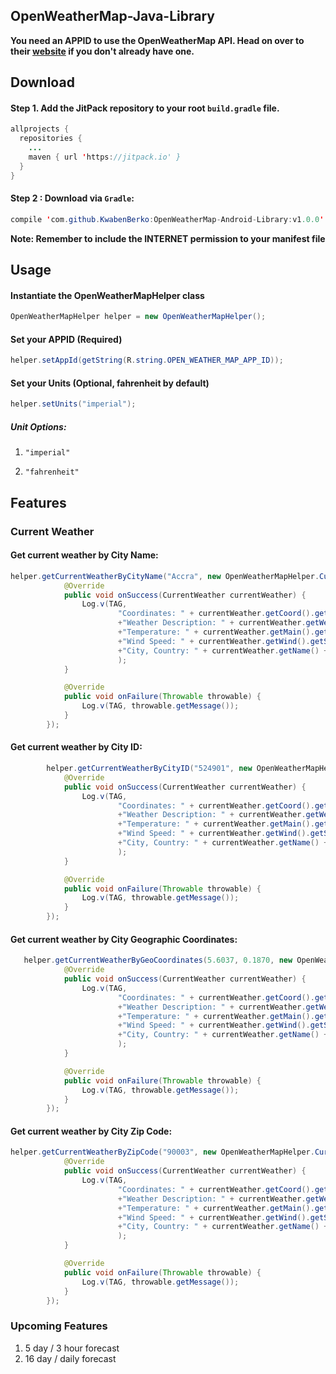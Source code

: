 ## OpenWeatherMap-Java-Library

**You need an APPID to use the OpenWeatherMap API. Head on over to their [website](http://openweathermap.org/) if you don't already have one.**


## Download

#### Step 1. Add the JitPack repository to your root ```build.gradle``` file.

``` java
allprojects {
  repositories {
    ...
    maven { url 'https://jitpack.io' }
  }
}
```

#### Step 2 : Download via ```Gradle```:

```java
compile 'com.github.KwabenBerko:OpenWeatherMap-Android-Library:v1.0.0'
```

**Note: Remember to include the INTERNET permission to your manifest file**

## Usage

#### Instantiate the OpenWeatherMapHelper class

``` java 
OpenWeatherMapHelper helper = new OpenWeatherMapHelper();
```
#### Set your APPID (Required) 

``` java 
helper.setAppId(getString(R.string.OPEN_WEATHER_MAP_APP_ID));
```

#### Set your Units (Optional, fahrenheit by default) 

``` java 
helper.setUnits("imperial");
```

##### Unit Options: 

1. ```"imperial"```

2. ```"fahrenheit"```


## Features


### Current Weather
#### Get current weather by City Name:

```java
helper.getCurrentWeatherByCityName("Accra", new OpenWeatherMapHelper.CurrentWeatherCallback() {
            @Override
            public void onSuccess(CurrentWeather currentWeather) {
                Log.v(TAG,
                        "Coordinates: " + currentWeather.getCoord().getLat() + ", "+currentWeather.getCoord().getLat() +"\n"
                        +"Weather Description: " + currentWeather.getWeatherArray().get(0).getDescription() + "\n"
                        +"Temperature: " + currentWeather.getMain().getTempMax()+"\n"
                        +"Wind Speed: " + currentWeather.getWind().getSpeed() + "\n"
                        +"City, Country: " + currentWeather.getName() + ", " + currentWeather.getSys().getCountry()
                        );
            }

            @Override
            public void onFailure(Throwable throwable) {
                Log.v(TAG, throwable.getMessage());
            }
        });
```

#### Get current weather by City ID:
```java
        helper.getCurrentWeatherByCityID("524901", new OpenWeatherMapHelper.CurrentWeatherCallback() {
            @Override
            public void onSuccess(CurrentWeather currentWeather) {
                Log.v(TAG,
                        "Coordinates: " + currentWeather.getCoord().getLat() + ", "+currentWeather.getCoord().getLat() +"\n"
                        +"Weather Description: " + currentWeather.getWeatherArray().get(0).getDescription() + "\n"
                        +"Temperature: " + currentWeather.getMain().getTempMax()+"\n"
                        +"Wind Speed: " + currentWeather.getWind().getSpeed() + "\n"
                        +"City, Country: " + currentWeather.getName() + ", " + currentWeather.getSys().getCountry()
                        );
            }

            @Override
            public void onFailure(Throwable throwable) {
                Log.v(TAG, throwable.getMessage());
            }
        });

```
#### Get current weather by City Geographic Coordinates:

```java
   helper.getCurrentWeatherByGeoCoordinates(5.6037, 0.1870, new OpenWeatherMapHelper.CurrentWeatherCallback() {
            @Override
            public void onSuccess(CurrentWeather currentWeather) {
                Log.v(TAG,
                        "Coordinates: " + currentWeather.getCoord().getLat() + ", "+currentWeather.getCoord().getLat() +"\n"
                        +"Weather Description: " + currentWeather.getWeatherArray().get(0).getDescription() + "\n"
                        +"Temperature: " + currentWeather.getMain().getTempMax()+"\n"
                        +"Wind Speed: " + currentWeather.getWind().getSpeed() + "\n"
                        +"City, Country: " + currentWeather.getName() + ", " + currentWeather.getSys().getCountry()
                        );
            }

            @Override
            public void onFailure(Throwable throwable) {
                Log.v(TAG, throwable.getMessage());
            }
        });

```
#### Get current weather by City Zip Code:
```java
helper.getCurrentWeatherByZipCode("90003", new OpenWeatherMapHelper.CurrentWeatherCallback() {
            @Override
            public void onSuccess(CurrentWeather currentWeather) {
                Log.v(TAG,
                        "Coordinates: " + currentWeather.getCoord().getLat() + ", "+currentWeather.getCoord().getLat() +"\n"
                        +"Weather Description: " + currentWeather.getWeatherArray().get(0).getDescription() + "\n"
                        +"Temperature: " + currentWeather.getMain().getTempMax()+"\n"
                        +"Wind Speed: " + currentWeather.getWind().getSpeed() + "\n"
                        +"City, Country: " + currentWeather.getName() + ", " + currentWeather.getSys().getCountry()
                        );
            }

            @Override
            public void onFailure(Throwable throwable) {
                Log.v(TAG, throwable.getMessage());
            }
        });

```

### Upcoming Features
1. 5 day / 3 hour forecast
2. 16 day / daily forecast 
